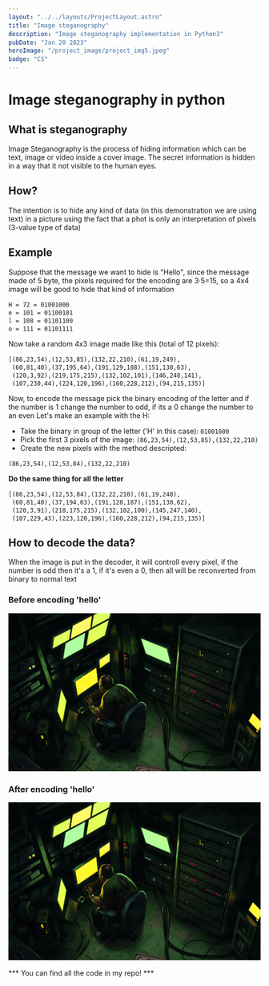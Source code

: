 ```yaml
---
layout: "../../layouts/ProjectLayout.astro"
title: "Image steganography"
description: "Image steganography implementation in Python3"
pubDate: "Jan 20 2023"
heroImage: "/project_image/project_img5.jpeg"
badge: "CS"
---
```

# Image steganography in python

## What is steganography
Image Steganography is the process of hiding information which can be text, image or video inside a cover image. The secret information is hidden in a way that it not visible to the human eyes.

## How?
The intention is to hide any kind of data (in this demonstration we are using text) in a picture using the fact that a phot is only an interpretation of pixels (3-value type of data)

## Example
Suppose that the message we want to hide is "Hello", since the message made of 5 byte, the pixels required for the encoding are 3·5=15, so a 4x4 image will be good to hide that kind of information

```
H = 72 = 01001000
e = 101 = 01100101
l = 108 = 01101100
o = 111 = 01101111
```
Now take a random 4x3 image made like this (total of 12 pixels):
```
[(86,23,54),(12,53,85),(132,22,210),(61,19,249),
 (60,81,40),(37,195,64),(191,129,188),(151,130,63),
 (120,3,92),(219,175,215),(132,102,101),(146,248,141),
 (107,230,44),(224,120,196),(160,228,212),(94,215,135)]
```
Now, to encode the message pick the binary encoding of the letter and if the number is 1 change the number to odd, if its a 0 change the number to an even
Let's make an example with the H:

- Take the binary in group of the letter ('H' in this case): ```01001000```
- Pick the first 3 pixels of the image: ```(86,23,54),(12,53,85),(132,22,210)```
- Create the new pixels with the method descripted:
```
(86,23,54),(12,53,84),(132,22,210)
```

**Do the same thing for all the letter**

```
[(86,23,54),(12,53,84),(132,22,210),(61,19,248),
 (60,81,40),(37,194,63),(191,128,187),(151,130,62),
 (120,3,91),(218,175,215),(132,102,100),(145,247,140),
 (107,229,43),(223,120,196),(160,228,212),(94,215,135)]
```

## How to decode the data?
When the image is put in the decoder, it will controll every pixel, if the number is odd then it's a 1, if it's even a 0, then all will be reconverted from binary to normal text


### Before encoding 'hello'
![img before enc](https://github.com/filippo-ferrando/image-steganography/blob/main/image.png?raw=true)

### After encoding 'hello'
![img after enc](https://github.com/filippo-ferrando/image-steganography/blob/main/image_hello_enc.png?raw=true)

*** You can find all the code in my repo! ***
